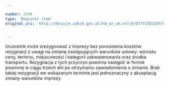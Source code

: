 ```yaml
---

number: 2744
type: 'Register item'
original_uri: 'http://decyzje.uokik.gov.pl/nd_wz_um.nsf/0/D77CC5D31EFCC36CC12579740041D9C9?OpenDocument'


---
```


Uczestnik może zrezygnować z imprezy bez ponoszenia kosztów rezygnacji z uwagi na zmianę następujących warunków umowy: wzrostu ceny, terminu, miejscowości i kategorii zakwaterowania oraz środka transportu. Rezygnacja z tych przyczyn powinna nastąpić w formie pisemnej w ciągu trzech dni po otrzymaniu zawiadomienia o zmianie. Brak takiej rezygnacji we wskazanym terminie jest jednoznaczny z akceptacją zmiany warunków imprezy.
